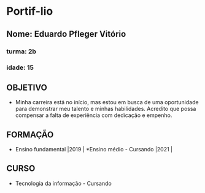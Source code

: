 # Portif-lio
##  Nome: Eduardo Pfleger Vitório
### turma: 2b
### idade: 15 


## OBJETIVO
*  Minha carreira está no início, mas estou em busca de uma oportunidade para demonstrar meu talento e minhas habilidades. Acredito que possa compensar a falta de experiência com dedicação e empenho.


## FORMAÇÃO
*  Ensino fundamental |2019 |
*Ensino médio - Cursando  |2021 |


## CURSO
*  Tecnologia da informação - Cursando 
